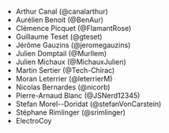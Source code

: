 - Arthur Canal (@canalarthur)
- Aurélien Benoit (@BenAur)
- Clémence Picquet (@FlamantRose)
- Guillaume Teset (@gteset)
- Jérôme Gauzins (@jeromegauzins)
- Julien Domptail (@Murllem)
- Julien Michaux (@MichauxJulien)
- Martin Sertier (@Tech-Chirac)
- Moran Leterrier (@leterrierM)
- Nicolas Bernardes (@nicorb)
- Pierre-Arnaud Blanc (@JSNerd12345)
- Stefan Morel--Doridat (@stefanVonCarstein)
- Stéphane Rimlinger (@srimlinger)
- ElectroCoy
